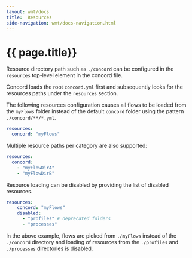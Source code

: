 ```yaml
---
layout: wmt/docs
title:  Resources
side-navigation: wmt/docs-navigation.html
---
```


# {{ page.title}}

Resource directory path such as `./concord` can be configured in
the `resources` top-level element in the concord file.

Concord loads the root `concord.yml` first and subsequently looks for the
resources paths under the `resources` section.

The following resources configuration causes all flows to be loaded
from the `myFlows` folder instead of the default `concord` folder
using the pattern `./concord/**/*.yml`.

```yaml
resources:
  concord: "myFlows"
```

Multiple resource paths per category are also supported:

```yaml
resources:
  concord:
    - "myFlowDirA"
    - "myFlowDirB"
```

Resource loading can be disabled by providing the list of disabled resources.

```yaml
resources:
    concord: "myFlows"
    disabled:
      - "profiles" # deprecated folders
      - "processes"
```

In the above example, flows are picked from `./myFlows` instead of the `./concord`
directory and loading of resources from the `./profiles` and `./processes`
directories is disabled.
